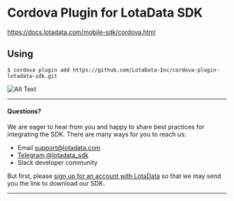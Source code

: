 # Cordova Plugin for LotaData SDK

https://docs.lotadata.com/mobile-sdk/cordova.html

## Using

    $ cordova plugin add https://github.com/LotaData-Inc/cordova-plugin-lotadata-sdk.git
    
![Alt Text](https://www.gitbook.com/@lotadata/avatar)

---

#### Questions?

We are eager to hear from you and happy to share best practices for integrating the SDK. There are many ways for you to reach us:
* Email [support@lotadata.com](mailto:support@lotadata.com)
* [Telegram @lotadata_sdk](http://t.me/lotadata_sdk)
* Slack developer community

But first, please [sign up for an account with LotaData](http://platform.lotadata.com/?signup=true) so that we may send you the link to download our SDK.

---



    
